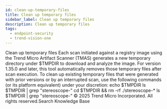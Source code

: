 ```yaml
---
id: clean-up-temporary-files
title: Clean up temporary files
sidebar_label: Clean up temporary files
description: Clean up temporary files
tags:
  - endpoint-security
  - trend-vision-one
---
```


 Clean up temporary files Each scan initiated against a registry image using the Trend Micro Artifact Scanner (TMAS) generates a new temporary directory under $TMPDIR to download and analyze the image. For version 1.35.0 and later, this tool automatically removes those temporary files after scan execution. To clean up existing temporary files that were generated with prior versions or by an interrupted scan, use the following commands (or its platform equivalent) under your discretion: echo $TMPDIR ls $TMPDIR | grep "stereoscope-" cd $TMPDIR && rm -rf ./stereoscope-* ls $TMPDIR | grep "stereoscope-" © 2025 Trend Micro Incorporated. All rights reserved.Search Knowledge Base